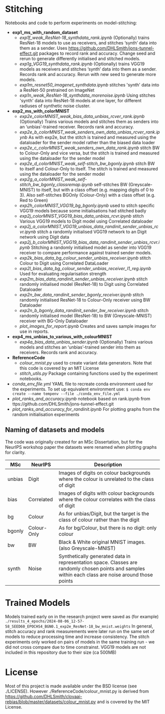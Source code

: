 # Stitching

Notebooks and code to perform experiments on model-stitching:

- **exp1_ms_with_random_dataset**
    - *exp1f_weak_ResNet-18_synthdata_rank.ipynb* (Optionally) trains ResNet-18 models to use as receivers, and stitches ‘synth’ data into them as a
sender. Uses https://github.com/DHLSmith/jons-tunnel-effect.git packages to record rank and accuracy. Change seed and rerun to generate differently initialised and stitched
models.
    - *exp1g_VGG19_synthdata_rank.ipynb* (Optionally) trains VGG19 models as receivers and stitches ‘synth’ data into them as a sender. Records rank and accuracy. Rerun with new seed to generate more models.
	- *exp1m_resnet50_imagenet_synthdata.ipynb* stitches 'synth' data into a ResNet-50 pretrained on ImageNet
	- *exp1n_weak_ResNet-18_synthdata_morenoise.ipynb* Using stitches 'synth' data into ResNet-18 models at one layer, for different radiuses of synthetic noise cluster. 
- **exp2_ms_with_colorMNIST** 
    - *exp2e_colorMNIST_weak_bias_data_unbias_rcver_rank.ipynb* (Optionally) Trains various models and stitches them as senders into an ‘unbias’-trained receiver. Records rank and accuracy.
    - *exp2e_b_colorMNIST_weak_senders_own_data_unbias_rcver_rank.ipynb* As with exp2e, but the stitch is trained and measured using the dataloader for the sender model rather than the biased data loader
    - *exp2e_c_colorMNIST_weak_senders_own_data_rank.ipynb* stitch BW to Colour-Only and vice versa, but the stitch is trained and measured using the dataloader for the sender model
    - *exp2e_d_colorMNIST_weak_self-stitch_bw_bgonly.ipynb* stitch BW to itself and Colour-Only to itself. The stitch is trained and measured using the dataloader for the sender model
	- *exp2g_a_colorMNIST_weak_self-stitch_bw_bgonly_classremap.ipynb* self-stitches BW  (Greyscale-MNIST) to itself, but with a class offset (e.g. mapping digits of 0 to 3). Also self-stitches BGOnly (Colour-Only) with a class offset (e.g. Red to Green)
	- *exp2h_colorMNIST_VGG19_bg_bgonly.ipynb* used to stitch specific VGG19 models because some initialisations had stitched badly
    - *exp2j_colorMNIST_VGG19_bias_data_unbias_rcvr.ipynb* stitch Various VGG19 models to Digit model using Correlated dataloader
    - *exp2j_a_colorMNIST_VGG19_unbias_data_randinit_sender_unbias_rcvr.ipynb* stitch a randomly initialised VGG19 network to an Digit network using Digit data
	- *exp2j_b_colorMNIST_VGG19_bias_data_randinit_sender_unbias_rcvr.ipynb* Stitching a randomly initialised model as sender into VGG19 receiver to compare performance against trained sender models.
    - *exp2k_bias_data_bg_colour_sender_unbias_receiver.ipynb* stitch Colour to Digit using Correlated DataLoader
    - *exp2l_bias_data_bg_colour_sender_unbias_receiver_l1_reg.ipynb* Used for evaluating regularisation strength
    - *exp2m_bias_data_randinit_sender_unbias_receiver.ipynb* stitch randomly initialised model (ResNet-18) to Digit using Correlated Dataloader
    - *exp2n_bw_data_randinit_sender_bgonly_receiver.ipynb* stitch randomly initialised ResNet-18 to Colour-Only receiver using BW Dataloader
	- *exp2n_b_bgonly_data_randinit_sender_bw_receiver.ipynb* stitch randomly initialised model (ResNet-18) to BW (Greyscale-MNIST) receiver with BG-Only Dataloader
    - *plot_images_for_report.ipynb* Creates and saves sample images for use in reports.
- **exp4_ms_unbias_to_various_with_colourMNIST**
    - *exp4a_bias_data_unbias_sender.ipynb* (Optionally) Trains various models and stitches an ‘unbias’-trained sender into them as receivers. Records rank and accuracy.
- **ReferenceCode**
    - *colour_mnist.py* used to create variant data generators. Note that this code is covered by an MIT License
    - *stitch_utils.py* Package containing functions used by the experiment notebooks.
- *conda_env_file.yml* YAML file to recreate conda environment used for the experiments. To set up equivalent environment use:
`$ conda env create --name tempenv --file ./conda_env_file.yml`
- *plot_ranks_and_accuracy.ipynb* notebook based on rank.ipynb from ttps://github.com/DHLSmith/jons-tunnel-effect.git
- *plot_ranks_and_accuracy_for_randinit.ipynb* For plotting graphs from the random initialisation experiments

## Naming of datasets and models
The code was originally created for an MSc Dissertation, but for the NeurIPS workshop paper the datasets were renamed when plotting graphs for clarity. 

| MSc    | NeurIPS     | Description |
| ------ | ------      | ------ |
| unbias | Digit       | Images of digits on colour backgrounds where the colour is unrelated to the class of digit |
| bias   | Correlated  | Images of digits with colour backgrounds where the colour correlates with the class of digit |
| bg     | Colour      | As for unbias/Digit, but the target is the class of colour rather than the digit |
| bgonly | Colour-Only | As for bg/Colour, but there is no digit: only colour |
| bw     | BW          | Black & White original MNIST images. (also Greyscale-MNIST)
| synth  | Noise       | Synthetically generated data in representation space. Classes are randomly chosen points and samples within each class are noise around those points |

# Trained Models
Models trained early on in the research project were saved as (for example) `./results_4_epochs/2024-08-06_12-57-58_SEED60_EPOCHS4_BGN0.1_exp2e_ResNet-18_bw_mnist.weights`
In general, stitch accuracy and rank measurements were later run on the same set of models to reduce processing time and increase consistency. 
The stitch experiments only worked on pairs of models in the same training run - we did not cross compare due to time constrainst. 
VGG19 models are not included in this repository due to their size (ca 500MB)

# License
Most of this project is made available under the BSD license (see ./LICENSE). 
However ./ReferenceCode/colour_mnist.py is derived from https://github.com/DHLSmith/clovaai-rebias/blob/master/datasets/colour_mnist.py and is covered by the MIT License.
